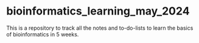 # bioinformatics_learning_may_2024
This is a repository to track all the notes and to-do-lists to learn the basics of bioinformatics in 5 weeks.
